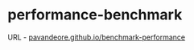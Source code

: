 # performance-benchmark

URL - [pavandeore.github.io/benchmark-performance](https://pavandeore.github.io/benchmark-performance)
